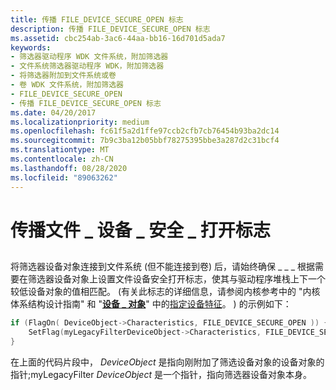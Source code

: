 ```yaml
---
title: 传播 FILE_DEVICE_SECURE_OPEN 标志
description: 传播 FILE_DEVICE_SECURE_OPEN 标志
ms.assetid: cbc254ab-3ac6-44aa-bb16-16d701d5ada7
keywords:
- 筛选器驱动程序 WDK 文件系统，附加筛选器
- 文件系统筛选器驱动程序 WDK，附加筛选器
- 将筛选器附加到文件系统或卷
- 卷 WDK 文件系统，附加筛选器
- FILE_DEVICE_SECURE_OPEN
- 传播 FILE_DEVICE_SECURE_OPEN 标志
ms.date: 04/20/2017
ms.localizationpriority: medium
ms.openlocfilehash: fc61f5a2d1ffe97ccb2cfb7cb76454b93ba2dc14
ms.sourcegitcommit: 7b9c3ba12b05bbf78275395bbe3a287d2c31bcf4
ms.translationtype: MT
ms.contentlocale: zh-CN
ms.lasthandoff: 08/28/2020
ms.locfileid: "89063262"
---
```

# <a name="propagating-the-file_device_secure_open-flag"></a>传播文件 \_ 设备 \_ 安全 \_ 打开标志


## <span id="ddk_clearing_the_do_device_initializing_flag_if"></span><span id="DDK_CLEARING_THE_DO_DEVICE_INITIALIZING_FLAG_IF"></span>


将筛选器设备对象连接到文件系统 (但不能连接到卷) 后，请始终确保 \_ \_ \_ 根据需要在筛选器设备对象上设置文件设备安全打开标志，使其与驱动程序堆栈上下一个较低设备对象的值相匹配。  (有关此标志的详细信息，请参阅内核参考中的 "内核体系结构设计指南" 和 "[**设备 \_ 对象**](/windows-hardware/drivers/ddi/wdm/ns-wdm-_device_object)" 中的[指定设备特征](../kernel/specifying-device-characteristics.md)。 ) 的示例如下：

```cpp
if (FlagOn( DeviceObject->Characteristics, FILE_DEVICE_SECURE_OPEN )) {
    SetFlag(myLegacyFilterDeviceObject->Characteristics, FILE_DEVICE_SECURE_OPEN );
}
```

在上面的代码片段中， *DeviceObject* 是指向刚附加了筛选设备对象的设备对象的指针;myLegacyFilter *DeviceObject* 是一个指针，指向筛选器设备对象本身。

 

